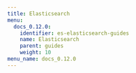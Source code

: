 ```yaml
---
title: Elasticsearch
menu:
  docs_0.12.0:
    identifier: es-elasticsearch-guides
    name: Elasticsearch
    parent: guides
    weight: 10
menu_name: docs_0.12.0
---
```


